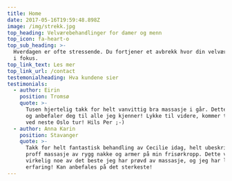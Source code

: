 ```yaml
---
title: Home
date: 2017-05-16T19:59:48.898Z
image: /img/strekk.jpg
top_heading: Velværebehandlinger for damer og menn
top_icon: fa-heart-o
top_sub_heading: >-
  Hverdagen er ofte stressende. Du fortjener et avbrekk hvor din velvære settes
  i fokus.
top_link_text: Les mer
top_link_url: /contact
testemonialheading: Hva kundene sier
testimonials:
  - author: Eirin
    position: Tromsø
    quote: >-
      Tusen hjertelig takk for helt vanvittig bra massasje i går. Dette kan du
      og anbefaler deg til alle jeg kjenner! Lykke til videre, kommer tilbake
      ved neste Oslo tur! Hils Per ;-)
  - author: Anna Karin
    position: Stavanger
    quote: >-
      Takk for helt fantastisk behandling av Cecilie idag, helt ubeskrivelig
      proff massasje av rygg nakke og armer på min frisørkropp. Dette var
      virkelig noe av det beste jeg har prøvd av massasje, og jeg har lang
      erfaring! Kan anbefales på det sterkeste!
---
```




